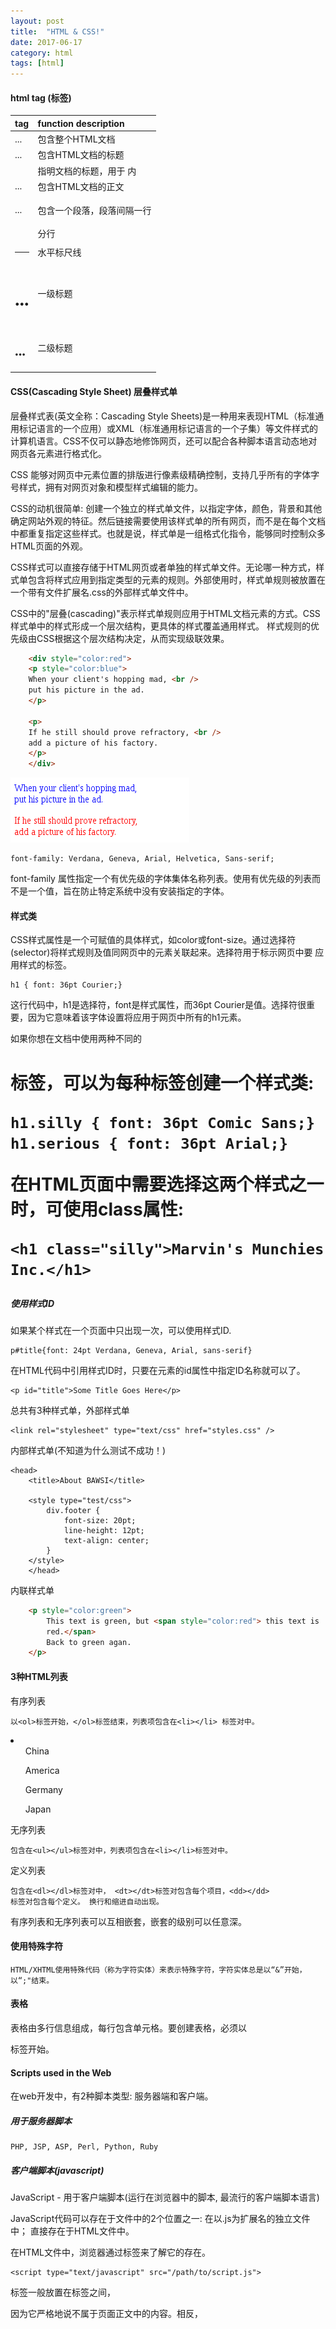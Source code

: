 ```yaml
---
layout: post
title:  "HTML & CSS!"
date: 2017-06-17
category: html 
tags: [html]
---
```


#### html tag (标签)

| tag | function description |
| :--------- | :-------- |
| <html> ... </html>| 包含整个HTML文档 |
| <head> ... </head>| 包含HTML文档的标题 |
| <title> ... </title> | 指明文档的标题，用于<head> 内 |
| <body> ... </body> | 包含HTML文档的正文 |
| <p> ... </p> | 包含一个段落，段落间隔一行 |
| <br /> | 分行 |
| <hr /> | 水平标尺线 |
| <h1> ... </h1> | 一级标题 |
| <h2> ... </h2> | 二级标题 |

#### CSS(Cascading Style Sheet) 层叠样式单

层叠样式表(英文全称：Cascading Style Sheets)是一种用来表现HTML（标准通用标记语言的一个应用）或XML（标准通用标记语言的一个子集）等文件样式的计算机语言。CSS不仅可以静态地修饰网页，还可以配合各种脚本语言动态地对网页各元素进行格式化。

CSS 能够对网页中元素位置的排版进行像素级精确控制，支持几乎所有的字体字号样式，拥有对网页对象和模型样式编辑的能力。

CSS的动机很简单: 创建一个独立的样式单文件，以指定字体，颜色，背景和其他确定网站外观的特征。然后链接需要使用该样式单的所有网页，而不是在每个文档中都重复指定这些样式。也就是说，样式单是一组格式化指令，能够同时控制众多HTML页面的外观。

CSS样式可以直接存储于HTML网页或者单独的样式单文件。无论哪一种方式，样式单包含将样式应用到指定类型的元素的规则。外部使用时，样式单规则被放置在
一个带有文件扩展名.css的外部样式单文件中。 


CSS中的"层叠(cascading)"表示样式单规则应用于HTML文档元素的方式。CSS样式单中的样式形成一个层次结构，更具体的样式覆盖通用样式。
样式规则的优先级由CSS根据这个层次结构决定，从而实现级联效果。

```html
    <div style="color:red">
    <p style="color:blue">
    When your client's hopping mad, <br />
    put his picture in the ad.
    </p>

    <p>
    If he still should prove refractory, <br />
    add a picture of his factory.
    </p>
    </div>
```
![image](../../images/html-css/css.png)


    font-family: Verdana, Geneva, Arial, Helvetica, Sans-serif;

font-family
属性指定一个有优先级的字体集体名称列表。使用有优先级的列表而不是一个值，旨在防止特定系统中没有安装指定的字体。

#### 样式类
CSS样式属性是一个可赋值的具体样式，如color或font-size。通过选择符(selector)将样式规则及值同网页中的元素关联起来。选择符用于标示网页中要
应用样式的标签。

    h1 { font: 36pt Courier;}

这行代码中，h1是选择符，font是样式属性，而36pt
Courier是值。选择符很重要，因为它意味着该字体设置将应用于网页中所有的h1元素。

如果你想在文档中使用两种不同的<h1>标签，可以为每种标签创建一个样式类:

    h1.silly { font: 36pt Comic Sans;}
    h1.serious { font: 36pt Arial;}

在HTML页面中需要选择这两个样式之一时，可使用class属性:

    <h1 class="silly">Marvin's Munchies Inc.</h1>

##### 使用样式ID

如果某个样式在一个页面中只出现一次，可以使用样式ID.

    p#title{font: 24pt Verdana, Geneva, Arial, sans-serif}

在HTML代码中引用样式ID时，只要在元素的id属性中指定ID名称就可以了。

    <p id="title">Some Title Goes Here</p>

总共有3种样式单，外部样式单

    <link rel="stylesheet" type="text/css" href="styles.css" />

内部样式单(不知道为什么测试不成功！)

    <head>
        <title>About BAWSI</title>

        <style type="test/css">
            div.footer {
                font-size: 20pt;
                line-height: 12pt;
                text-align: center;
            }
        </style>
        </head>

内联样式单

```html
    <p style="color:green">
        This text is green, but <span style="color:red"> this text is
        red.</span>
        Back to green agan.
    </p>
```


#### 3种HTML列表
有序列表

    以<ol>标签开始，</ol>标签结束，列表项包含在<li></li> 标签对中。 

<li>
<ol> China </ol>
<ol> America </ol>
<ol> Germany </ol>
<ol> Japan </ol>
</li>

无序列表

    包含在<ul></ul>标签对中，列表项包含在<li></li>标签对中。

定义列表

    包含在<dl></dl>标签对中， <dt></dt>标签对包含每个项目，<dd></dd>
    标签对包含每个定义。 换行和缩进自动出现。 

有序列表和无序列表可以互相嵌套，嵌套的级别可以任意深。

#### 使用特殊字符

    HTML/XHTML使用特殊代码（称为字符实体）来表示特殊字符，字符实体总是以“&”开始，以“;"结束。

#### 表格

表格由多行信息组成，每行包含单元格。要创建表格，必须以<table>标签开始。




#### Scripts used in the Web

在web开发中，有2种脚本类型: 服务器端和客户端。

##### 用于服务器脚本

    PHP, JSP, ASP, Perl, Python, Ruby

##### 客户端脚本(javascript)

JavaScript - 用于客户端脚本(运行在浏览器中的脚本, 最流行的客户端脚本语言)

JavaScript代码可以存在于文件中的2个位置之一:
    在以.js为扩展名的独立文件中；
    直接存在于HTML文件中。 

在HTML文件中，浏览器通过<script></script>标签来了解它的存在。

    <script type="text/javascript" src="/path/to/script.js">

<script></script>标签一般放置在<head></head>标签之间，
因为它严格地说不属于页面正文中的内容。相反，<script>标签建立一组JavaScript函数或者页面其余部分可使用的其他信息。
但是，必要的时候，你可以将JavaScript函数或者代码片段用<script>标签封装并且将它们放置在页面的任何地方。 

As a rule, only the simplest scripts are put into HTML. More complex ones reside in separate files.

The benefit of a separate file is that the browser will download it and then store in its cache.

After this, other pages which want the same script will take it from the cache instead of downloading it. So the file is actually downloaded only once.

That saves traffic and makes pages faster.


### <div>

The <div> tag defines a division or a section in an HTML document.

The <div> tag is used to group block-elements to format them with CSS.

The <div> element is very often used together with CSS, to layout a web page.
By default, browsers always place a line break before and after the <div> element. However, this can be changed with CSS.

### anchor <a> (锚)

<a>标签是负责Web上的超链接的标签，它的名称来自于"anchor"(锚)一词，意思是链接的是网页上的一个特定的位置。

<a>标签可以用来将页面上的某个位置标记为锚，是你可以创建一个指向具体位置的链接。

    <a id="top"></a>

<a>标签一般用href属性来指定超链接的目标，<a href>是你所点击的，<a id>是点击后所转向的位置.

    <a href="#top">Return to Index. </a>

\#符号意味着top指向当前文档中的命名锚接点而不是单独的页面。 当用户单击Return to Index, Web 浏览器显示以<a id="top">标签开头的部分.



### href="#"

scroll to top. 
href="#" doesn't specify an id name, but does have a corresponding location -
the top of the page. Clicking an anchor with href="#" will move the scroll
position to the top.

### caption

caption 元素定义表格标题。

caption 标签必须紧随 table 标签之后。您只能对每个表格定义一个标题。通常这个标题会被居中于表格之上。

<table border="1">
  <caption>Monthly savings</caption>
  <tr>
    <th>Month</th>
    <th>Savings</th>
  </tr>
  <tr>
    <td>January</td>
    <td>$100</td>
  </tr>
</table>
